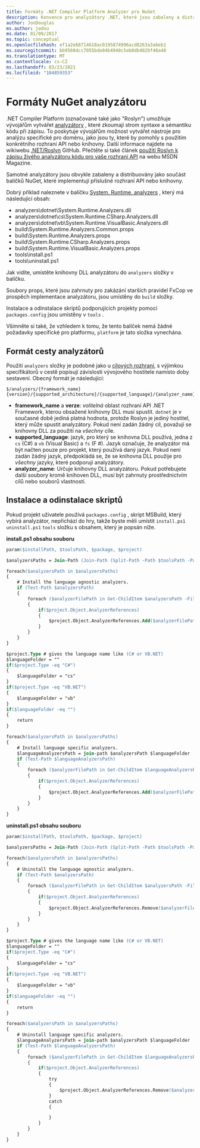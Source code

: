 ```yaml
---
title: Formáty .NET Compiler Platform Analyzer pro NuGet
description: Konvence pro analyzátory .NET, které jsou zabaleny a distribuovány pomocí balíčků NuGet, které implementují rozhraní API nebo knihovny.
author: JonDouglas
ms.author: jodou
ms.date: 01/09/2017
ms.topic: conceptual
ms.openlocfilehash: ef1a2e68714618ac0195874996acd8263a3a6eb1
ms.sourcegitcommit: bb9560dcc7055bde84b4940c5eb0db402bf46a48
ms.translationtype: MT
ms.contentlocale: cs-CZ
ms.lasthandoff: 03/23/2021
ms.locfileid: "104859353"
---
```

# <a name="analyzer-nuget-formats"></a>Formáty NuGet analyzátoru

.NET Compiler Platform (označované také jako "Roslyn") umožňuje vývojářům vytvářet [analyzátory](https://github.com/dotnet/roslyn/blob/main/docs/wiki/How-To-Write-a-C%23-Analyzer-and-Code-Fix.md) , které zkoumají strom syntaxe a sémantiku kódu při zápisu. To poskytuje vývojářům možnost vytvářet nástroje pro analýzu specifické pro doménu, jako jsou ty, které by pomohly s použitím konkrétního rozhraní API nebo knihovny. Další informace najdete na wikiwebu [.NET/Roslyn](https://github.com/dotnet/roslyn/wiki) GitHub. Přečtěte si také článek [použití Roslyn k zápisu živého analyzátoru kódu pro vaše rozhraní API](/archive/msdn-magazine/2014/special-issue/csharp-and-visual-basic-use-roslyn-to-write-a-live-code-analyzer-for-your-api) na webu MSDN Magazine.

Samotné analyzátory jsou obvykle zabaleny a distribuovány jako součást balíčků NuGet, které implementují příslušné rozhraní API nebo knihovny.

Dobrý příklad naleznete v balíčku [System. Runtime. analyzers](https://www.nuget.org/packages/System.Runtime.Analyzers) , který má následující obsah:

- analyzers\dotnet\System.Runtime.Analyzers.dll
- analyzers\dotnet\cs\System.Runtime.CSharp.Analyzers.dll
- analyzers\dotnet\vb\System.Runtime.VisualBasic.Analyzers.dll
- build\System.Runtime.Analyzers.Common.props
- build\System.Runtime.Analyzers.props
- build\System.Runtime.CSharp.Analyzers.props
- build\System.Runtime.VisualBasic.Analyzers.props
- tools\install.ps1
- tools\uninstall.ps1

Jak vidíte, umístěte knihovny DLL analyzátoru do `analyzers` složky v balíčku.

Soubory props, které jsou zahrnuty pro zakázání starších pravidel FxCop ve prospěch implementace analyzátoru, jsou umístěny do `build` složky.

Instalace a odinstalace skriptů podporujících projekty pomocí `packages.config` jsou umístěny v `tools` .

Všimněte si také, že vzhledem k tomu, že tento balíček nemá žádné požadavky specifické pro platformu, `platform` je tato složka vynechána.


## <a name="analyzers-path-format"></a>Formát cesty analyzátorů

Použití `analyzers` složky je podobné jako u [cílových rozhraní](../create-packages/supporting-multiple-target-frameworks.md), s výjimkou specifikátorů v cestě popisují závislosti vývojového hostitele namísto doby sestavení. Obecný formát je následující:

```
$/analyzers/{framework_name}{version}/{supported_architecture}/{supported_language}/{analyzer_name}.dll
```

- **framework_name** a **verze**: *volitelná* oblast rozhraní API .NET Framework, kterou obsažené knihovny DLL musí spustit. `dotnet` je v současné době jediná platná hodnota, protože Roslyn je jediný hostitel, který může spustit analyzátory. Pokud není zadán žádný cíl, považují se knihovny DLL za použití na *všechny* cíle.
- **supported_language**: jazyk, pro který se knihovna DLL používá, jedna z `cs` (C#) a `vb` (Visual Basic) a `fs` (F #). Jazyk označuje, že analyzátor má být načten pouze pro projekt, který používá daný jazyk. Pokud není zadán žádný jazyk, předpokládá se, že se knihovna DLL použije pro *všechny* jazyky, které podporují analyzátory.
- **analyzer_name**: Určuje knihovny DLL analyzátoru. Pokud potřebujete další soubory kromě knihoven DLL, musí být zahrnuty prostřednictvím cílů nebo souborů vlastností.


## <a name="install-and-uninstall-scripts"></a>Instalace a odinstalace skriptů

Pokud projekt uživatele používá `packages.config` , skript MSBuild, který vybírá analyzátor, nepřichází do hry, takže byste měli umístit `install.ps1` `uninstall.ps1` `tools` složku s obsahem, který je popsán níže.

**install.ps1 obsahu souboru**

```ps
param($installPath, $toolsPath, $package, $project)

$analyzersPaths = Join-Path (Join-Path (Split-Path -Path $toolsPath -Parent) "analyzers" ) * -Resolve

foreach($analyzersPath in $analyzersPaths)
{
    # Install the language agnostic analyzers.
    if (Test-Path $analyzersPath)
    {
        foreach ($analyzerFilePath in Get-ChildItem $analyzersPath -Filter *.dll)
        {
            if($project.Object.AnalyzerReferences)
            {
                $project.Object.AnalyzerReferences.Add($analyzerFilePath.FullName)
            }
        }
    }
}

$project.Type # gives the language name like (C# or VB.NET)
$languageFolder = ""
if($project.Type -eq "C#")
{
    $languageFolder = "cs"
}
if($project.Type -eq "VB.NET")
{
    $languageFolder = "vb"
}
if($languageFolder -eq "")
{
    return
}

foreach($analyzersPath in $analyzersPaths)
{
    # Install language specific analyzers.
    $languageAnalyzersPath = join-path $analyzersPath $languageFolder
    if (Test-Path $languageAnalyzersPath)
    {
        foreach ($analyzerFilePath in Get-ChildItem $languageAnalyzersPath -Filter *.dll)
        {
            if($project.Object.AnalyzerReferences)
            {
                $project.Object.AnalyzerReferences.Add($analyzerFilePath.FullName)
            }
        }
    }
}
```


**uninstall.ps1 obsahu souboru**

```ps
param($installPath, $toolsPath, $package, $project)

$analyzersPaths = Join-Path (Join-Path (Split-Path -Path $toolsPath -Parent) "analyzers" ) * -Resolve

foreach($analyzersPath in $analyzersPaths)
{
    # Uninstall the language agnostic analyzers.
    if (Test-Path $analyzersPath)
    {
        foreach ($analyzerFilePath in Get-ChildItem $analyzersPath -Filter *.dll)
        {
            if($project.Object.AnalyzerReferences)
            {
                $project.Object.AnalyzerReferences.Remove($analyzerFilePath.FullName)
            }
        }
    }
}

$project.Type # gives the language name like (C# or VB.NET)
$languageFolder = ""
if($project.Type -eq "C#")
{
    $languageFolder = "cs"
}
if($project.Type -eq "VB.NET")
{
    $languageFolder = "vb"
}
if($languageFolder -eq "")
{
    return
}

foreach($analyzersPath in $analyzersPaths)
{
    # Uninstall language specific analyzers.
    $languageAnalyzersPath = join-path $analyzersPath $languageFolder
    if (Test-Path $languageAnalyzersPath)
    {
        foreach ($analyzerFilePath in Get-ChildItem $languageAnalyzersPath -Filter *.dll)
        {
            if($project.Object.AnalyzerReferences)
            {
                try
                {
                    $project.Object.AnalyzerReferences.Remove($analyzerFilePath.FullName)
                }
                catch
                {

                }
            }
        }
    }
}
```
